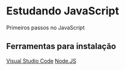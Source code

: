 # Estudando JavaScript
Primeiros passos no JavaScript

## Ferramentas para instalação

[Visual Studio Code](https://code.visualstudio.com/download)
[Node.JS](https://nodejs.org/en/download/)
